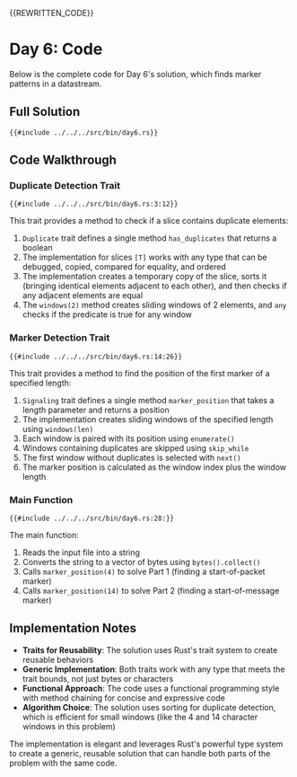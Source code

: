 {{REWRITTEN_CODE}}
# Day 6: Code

Below is the complete code for Day 6's solution, which finds marker patterns in a datastream.

## Full Solution

```rust,no_run,noplayground
{{#include ../../../src/bin/day6.rs}}
```

## Code Walkthrough

### Duplicate Detection Trait

```rust,no_run,noplayground
{{#include ../../../src/bin/day6.rs:3:12}}
```

This trait provides a method to check if a slice contains duplicate elements:

1. `Duplicate` trait defines a single method `has_duplicates` that returns a boolean
2. The implementation for slices `[T]` works with any type that can be debugged, copied, compared for equality, and ordered
3. The implementation creates a temporary copy of the slice, sorts it (bringing identical elements adjacent to each other), and then checks if any adjacent elements are equal
4. The `windows(2)` method creates sliding windows of 2 elements, and `any` checks if the predicate is true for any window

### Marker Detection Trait

```rust,no_run,noplayground
{{#include ../../../src/bin/day6.rs:14:26}}
```

This trait provides a method to find the position of the first marker of a specified length:

1. `Signaling` trait defines a single method `marker_position` that takes a length parameter and returns a position
2. The implementation creates sliding windows of the specified length using `windows(len)`
3. Each window is paired with its position using `enumerate()`
4. Windows containing duplicates are skipped using `skip_while`
5. The first window without duplicates is selected with `next()`
6. The marker position is calculated as the window index plus the window length

### Main Function

```rust,no_run,noplayground
{{#include ../../../src/bin/day6.rs:28:}}
```

The main function:

1. Reads the input file into a string
2. Converts the string to a vector of bytes using `bytes().collect()`
3. Calls `marker_position(4)` to solve Part 1 (finding a start-of-packet marker)
4. Calls `marker_position(14)` to solve Part 2 (finding a start-of-message marker)

## Implementation Notes

- **Traits for Reusability**: The solution uses Rust's trait system to create reusable behaviors
- **Generic Implementation**: Both traits work with any type that meets the trait bounds, not just bytes or characters
- **Functional Approach**: The code uses a functional programming style with method chaining for concise and expressive code
- **Algorithm Choice**: The solution uses sorting for duplicate detection, which is efficient for small windows (like the 4 and 14 character windows in this problem)

The implementation is elegant and leverages Rust's powerful type system to create a generic, reusable solution that can handle both parts of the problem with the same code.
